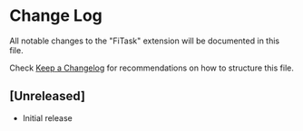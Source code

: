 # Change Log

All notable changes to the "FiTask" extension will be documented in this file.

Check [Keep a Changelog](http://keepachangelog.com/) for recommendations on how to structure this file.

## [Unreleased]

- Initial release
